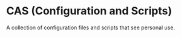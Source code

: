 <!-- SPDX-License-Identifier: zlib-acknowledgement -->

# CAS (Configuration and Scripts)
A collection of configuration files and scripts that see personal use.
